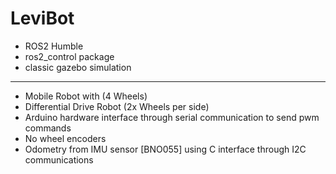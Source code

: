 # LeviBot 
- ROS2 Humble
- ros2_control package
- classic gazebo simulation 
---
- Mobile Robot with (4 Wheels)
- Differential Drive Robot (2x Wheels per side)
- Arduino hardware interface through serial communication to send pwm commands
- No wheel encoders
- Odometry from IMU sensor [BNO055] using C interface through I2C communications


